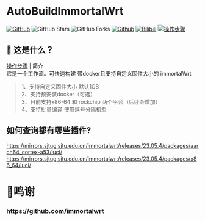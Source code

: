 # AutoBuildImmortalWrt
[![GitHub](https://img.shields.io/github/license/cmunfun/AutoBuildImmortalWrt.svg?label=LICENSE&logo=github&logoColor=%20)](https://github.com/cmunfun/AutoBuildImmortalWrt/blob/master/LICENSE)
![GitHub Stars](https://img.shields.io/github/stars/cmunfun/AutoBuildImmortalWrt.svg?style=flat&logo=appveyor&label=Stars&logo=github)
![GitHub Forks](https://img.shields.io/github/forks/cmunfun/AutoBuildImmortalWrt.svg?style=flat&logo=appveyor&label=Forks&logo=github) [![Github](https://img.shields.io/badge/RELEASE:AutoBuildImmortalWrt-123456?logo=github&logoColor=fff&labelColor=green&style=flat)](https://github.com/cmunfun/AutoBuildImmortalWrt/releases) [![Bilibili](https://img.shields.io/badge/Bilibili-123456?logo=bilibili&logoColor=fff&labelColor=fb7299)](https://www.bilibili.com/video/BV1EG6VYCER3) [![操作步骤](https://img.shields.io/badge/YouTube-123456?logo=youtube&labelColor=ff0000)](https://youtu.be/xIVtUwZR6U0)

## 🤔 这是什么？
[操作步骤](README_CN.md) | 简介 <br>
它是一个工作流。可快速构建 带docker且支持自定义固件大小的 immortalWrt
> 1、支持自定义固件大小 默认1GB <br>
> 2、支持预安装docker（可选）<br>
> 3、目前支持x86-64 和 rockchip 两个平台（后续会增加）<br>
> 4、支持批量编译 使用逗号分隔机型
## 如何查询都有哪些插件?
https://mirrors.sjtug.sjtu.edu.cn/immortalwrt/releases/23.05.4/packages/aarch64_cortex-a53/luci/ <br>
https://mirrors.sjtug.sjtu.edu.cn/immortalwrt/releases/23.05.4/packages/x86_64/luci/ 

# 🌟鸣谢
### https://github.com/immortalwrt
